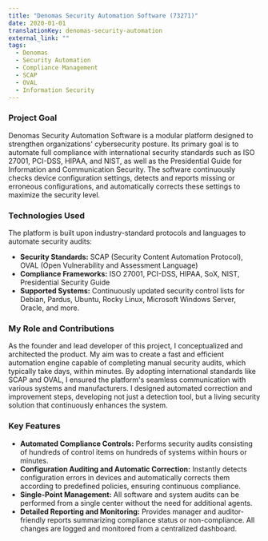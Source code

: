 ```yaml
---
title: "Denomas Security Automation Software (73271)"
date: 2020-01-01
translationKey: denomas-security-automation
external_link: ""
tags:
  - Denomas
  - Security Automation
  - Compliance Management
  - SCAP
  - OVAL
  - Information Security
---
```


### Project Goal
Denomas Security Automation Software is a modular platform designed to strengthen organizations' cybersecurity posture. Its primary goal is to automate full compliance with international security standards such as ISO 27001, PCI-DSS, HIPAA, and NIST, as well as the Presidential Guide for Information and Communication Security. The software continuously checks device configuration settings, detects and reports missing or erroneous configurations, and automatically corrects these settings to maximize the security level.

### Technologies Used
The platform is built upon industry-standard protocols and languages to automate security audits:
- **Security Standards:** SCAP (Security Content Automation Protocol), OVAL (Open Vulnerability and Assessment Language)
- **Compliance Frameworks:** ISO 27001, PCI-DSS, HIPAA, SoX, NIST, Presidential Security Guide
- **Supported Systems:** Continuously updated security control lists for Debian, Pardus, Ubuntu, Rocky Linux, Microsoft Windows Server, Oracle, and more.

### My Role and Contributions
As the founder and lead developer of this project, I conceptualized and architected the product. My aim was to create a fast and efficient automation engine capable of completing manual security audits, which typically take days, within minutes. By adopting international standards like SCAP and OVAL, I ensured the platform's seamless communication with various systems and manufacturers. I designed automated correction and improvement steps, developing not just a detection tool, but a living security solution that continuously enhances the system.

### Key Features
- **Automated Compliance Controls:** Performs security audits consisting of hundreds of control items on hundreds of systems within hours or minutes.
- **Configuration Auditing and Automatic Correction:** Instantly detects configuration errors in devices and automatically corrects them according to predefined policies, ensuring continuous compliance.
- **Single-Point Management:** All software and system audits can be performed from a single center without the need for additional agents.
- **Detailed Reporting and Monitoring:** Provides manager and auditor-friendly reports summarizing compliance status or non-compliance. All changes are logged and monitored from a centralized dashboard.